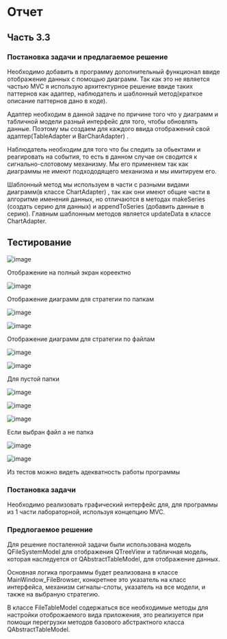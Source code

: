 # Отчет 
## Часть 3.3
### Постановка задачи и предлагаемое решение
Необходимо добавить в программу дополнительный функционал ввиде отображение данных с помощью диаграмм. Так как это не является частью MVC я использую архитектурное решение ввиде таких паттернов как адаптер, наблюдатель и шаблонный метод(краткое описание паттернов дано в коде).


Адаптер необходим в данной задаче по причине того что у диаграмм  и табличной модели разный интерфейс для того, чтобы обновлять данные. Поэтому мы создаем для каждого ввида отображений свой адаптер(TableAdapter и BarCharAdapter) .

Наблюдатель необходим для того что бы следить за обьектами и реагировать на события, то есть в данном случае он сводится к сигнально-слотовому механизму. Мы его применяем так как диаграммы не имеют подхододящего механизма и мы имитируем его.

Шаблонный метод мы используем в части с разными видами диаграмм(в классе ChartAdapter) , так как они имеют общие части в алгоритме именения данных, но отличаются в методах  makeSeries (создать серию для данных) и appendToSeries (добавить данные в серию).
Главным шаблонным методов является updateData в классе ChartAdapter.
## Тестирование 

![image](https://user-images.githubusercontent.com/64350198/128999326-5c563631-a730-46bd-9b44-38d58b00f00d.png)

Отображение на полный экран кореектно 

![image](https://user-images.githubusercontent.com/64350198/128999361-ddc9789a-a74f-4c94-94ef-63ecda8f8536.png)

Отображение диаграмм для стратегии по папкам

![image](https://user-images.githubusercontent.com/64350198/128999405-46f22a28-c1a2-4674-af95-2a67478f934b.png)

![image](https://user-images.githubusercontent.com/64350198/128999462-9bbfee57-fa68-46e6-bd0b-361e853faba7.png)

Отображение диаграмм для стратегии по файлам

![image](https://user-images.githubusercontent.com/64350198/128999507-2181508f-21a4-4a58-9e49-ec1ea8f753c9.png)

![image](https://user-images.githubusercontent.com/64350198/128999528-689cf93f-d30f-4aac-af00-f295a6e62d60.png)

Для пустой папки 

![image](https://user-images.githubusercontent.com/64350198/128999570-4f2d4f8e-23ad-41c0-8d2f-702c50f60184.png)

![image](https://user-images.githubusercontent.com/64350198/128999601-65c43ffe-c774-49eb-ac5c-5ffa2ba1f366.png)

![image](https://user-images.githubusercontent.com/64350198/128999628-cf155f93-e986-4c78-bd48-db5be42ea917.png) 

Если выбран файл а не папка

![image](https://user-images.githubusercontent.com/64350198/128999695-45882cd2-79be-4a2f-b55a-58f53258d0ba.png)

![image](https://user-images.githubusercontent.com/64350198/128999731-9e4ea838-2410-4554-9e28-9317844e9343.png)

Из тестов можно видеть адекватность работы программы 

### Постановка задачи
Необходимо реализовать графический интерфейс для, для программы из 1 части лабораторной, используя концепцию MVC. 

### Предлогаемое решение
Для решение посталенной задачи были использована модель QFileSystemModel для отображения QTreeView и табличная модель, которая  наследуется от QAbstractTableModel, для отображение данных.

Основная логика программы будет реализована в классе MainWindow_FileBrowser, конкретнее это указатель на класс интерфейса, механизм сигналы-слоты, указатель на все модели, и также на выбраную стратегию.

В классе FileTableModel cодержаться все необходимые методы для настройки отоброжаемого вида приложения, это реализуется при помощи перегрузки методов базового абстрактного класса QAbstractTableModel. 



